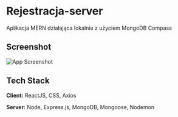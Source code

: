 # Rejestracja-server

Aplikacja MERN działająca lokalnie z użyciem MongoDB Compass

## Screenshot

![App Screenshot](https://user-images.githubusercontent.com/105987428/202423212-26783910-f498-48b0-a8c1-c8eea345e968.png)

## Tech Stack

**Client:** ReactJS, CSS, Axios

**Server:** Node, Express.js, MongoDB, Mongoose, Nodemon
